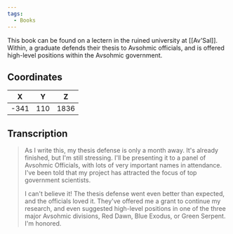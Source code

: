 ```yaml
---
tags:
  - Books
---
```


This book can be found on a lectern in the ruined university at [[Av'Sal]]. Within, a graduate defends their thesis to Avsohmic officials, and is offered high-level positions within the Avsohmic government.

## Coordinates
| **X** | **Y** | **Z** |
| :---: | :---: | :---: |
| -341  |  110  | 1836  |

## Transcription
> As I write this, my thesis defense is only a month away. It's already finished, but I'm still stressing. I'll be presenting it to a panel of Avsohmic Officials, with lots of very important names in attendance. I've been told that my project has attracted the focus of top government scientists.
>
> I can't believe it! The thesis defense went even better than expected, and the officials loved it. They've offered me a grant to continue my research, and even suggested high-level positions in one of the three major Avsohmic divisions, Red Dawn, Blue Exodus, or Green Serpent. I'm honored.

